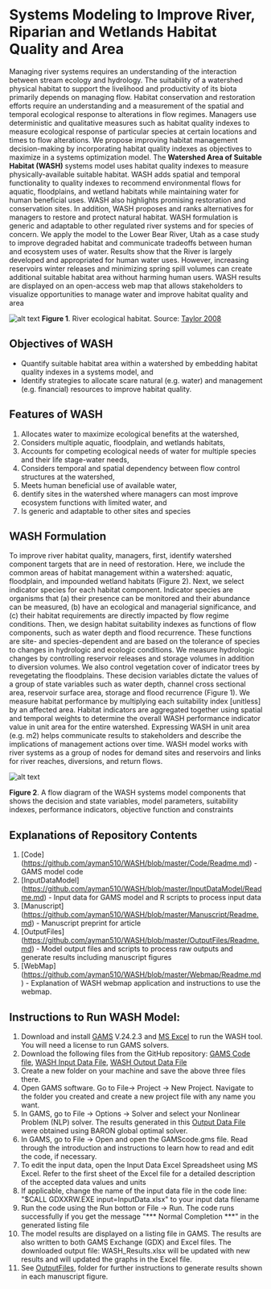 # Systems Modeling to Improve River, Riparian and Wetlands Habitat Quality and Area

Managing river systems requires an understanding of the interaction between stream ecology and hydrology. The suitability of a watershed physical habitat to support the livelihood and productivity of its biota primarily depends on managing flow. Habitat conservation and restoration efforts require an understanding and a measurement of the spatial and temporal ecological response to alterations in flow regimes. Managers use deterministic and qualitative measures such as habitat quality indexes to measure ecological response of particular species at certain locations and times to flow alterations. We propose improving habitat management decision-making by incorporating habitat quality indexes as objectives to maximize in a systems optimization model. The **Watershed Area of Suitable Habitat (WASH)** systems model uses habitat quality indexes to measure physically-available suitable habitat. WASH adds spatial and temporal functionality to quality indexes to recommend environmental flows for aquatic, floodplains, and wetland habitats while maintaining water for human beneficial uses. WASH also highlights promising restoration and conservation sites. In addition, WASH proposes and ranks alternatives for managers to restore and protect natural habitat. WASH formulation is generic and adaptable to other regulated river systems and for species of concern. We apply the model to the Lower Bear River, Utah as a case study to improve degraded habitat and communicate tradeoffs between human and ecosystem uses of water. Results show that the River is largely developed and appropriated for human water uses. However, increasing reservoirs winter releases and minimizing spring spill volumes can create additional suitable habitat area without harming human users. WASH results are displayed on an open-access web map that allows stakeholders to visualize opportunities to manage water and improve habitat quality and area


![alt text](http://bearriverfellows.usu.edu/wash/WatershedHabitat.jpg "Watershed Habitat")
**Figure 1**. River ecological habitat. Source: [Taylor 2008](http://www.versicolor.ca/kerr/Tantramar/3_CreaturesOfTheSaltMarsh/Creatures.html)  

## Objectives of WASH
* Quantify suitable habitat area within a watershed by embedding habitat quality indexes in a systems model, and
* Identify strategies to allocate scare natural (e.g. water) and management (e.g. financial) resources to improve habitat quality.

## Features of WASH
1. Allocates water to maximize ecological benefits at the watershed,
2. Considers multiple aquatic, floodplain, and wetlands habitats,
3. Accounts for competing ecological needs of water for multiple species and their life stage-water needs,
4. Considers temporal and spatial dependency between flow control structures at the watershed,
5. Meets human beneficial use of available water,
6. dentify sites in the watershed where managers can most improve ecosystem functions with limited water, and
7. Is generic and adaptable to other sites and species

## WASH Formulation
To improve river habitat quality, managers, first, identify watershed component targets that are in need of restoration. Here, we include the common areas of habitat management within a watershed: aquatic, floodplain, and impounded wetland habitats (Figure 2). Next, we select indicator species for each habitat component. Indicator species are organisms that (a) their presence can be monitored and their abundance can be measured, (b) have an ecological and managerial significance, and (c) their habitat requirements are directly impacted by flow regime conditions.  Then, we design habitat suitability indexes as functions of flow components, such as water depth and flood recurrence. These functions are site- and species-dependent and are based on the tolerance of species to changes in hydrologic and ecologic conditions. We measure hydrologic changes by controlling reservoir releases and storage volumes in addition to diversion volumes. We also control vegetation cover of indicator trees by revegetating the floodplains. These decision variables dictate the values of a group of state variables such as water depth, channel cross sectional area, reservoir surface area, storage and flood recurrence (Figure 1). We measure habitat performance by multiplying each suitability index [unitless] by an affected area. Habitat indicators are aggregated together using spatial and temporal weights to determine the overall WASH performance indicator value in unit area for the entire watershed. Expressing WASH in unit area (e.g. m2) helps communicate results to stakeholders and describe the implications of management actions over time. WASH model works with river systems as a group of nodes for demand sites and reservoirs and links for river reaches, diversions, and return flows.


![alt text](http://bearriverfellows.usu.edu/wash/ModelFormulation_Updated.jpg "Model Formulation")

**Figure 2**. A flow diagram of the WASH systems model components that shows the decision and state variables, model parameters, suitability indexes, performance indicators, objective function and constraints 

## Explanations of Repository Contents
1. [Code] (https://github.com/ayman510/WASH/blob/master/Code/Readme.md) - GAMS model code
2. [InputDataModel] (https://github.com/ayman510/WASH/blob/master/InputDataModel/Readme.md) - Input data for GAMS model and R scripts to process input data
3. [Manuscript] (https://github.com/ayman510/WASH/blob/master/Manuscript/Readme.md) - Manuscript preprint for article
4. [OutputFiles] (https://github.com/ayman510/WASH/blob/master/OutputFiles/Readme.md) - Model output files and scripts to process raw outputs and generate results including manuscript figures
5. [WebMap] (https://github.com/ayman510/WASH/blob/master/Webmap/Readme.md) - Explanation of WASH webmap application and instructions to use the webmap.


## Instructions to Run WASH Model:
1. Download and install [GAMS](https://www.gams.com/) V.24.2.3 and [MS Excel](https://products.office.com/en-us/excel) to run the WASH tool. You will need a license to run GAMS solvers.
2. Download the following files from the GitHub repository: [GAMS Code file](https://github.com/ayman510/WASH/blob/master/Code/GAMScode.gms), [WASH Input Data File](https://github.com/ayman510/WASH/blob/master/InputData/WASH_1yr_InputData.xlsx), [WASH Output Data File](https://github.com/ayman510/WASH/blob/master/OutputFiles/WASH_1yr_OutputData.xlsx)
3. Create a new folder on your machine and save the above three files there.
4. Open GAMS software. Go to File-> Project -> New Project. Navigate to the folder you created and create a new project file with any name you want. 
5. In GAMS, go to File -> Options -> Solver and select your Nonlinear Problem (NLP) solver. The results generated in this [Output Data File](https://github.com/ayman510/WASH/blob/master/OutputFiles/WASH_1yr_OutputData.xlsx) were obtained using BARON global optimal solver. 
6. In GAMS, go to File -> Open and open the GAMScode.gms file. Read through the introduction and instructions to learn how to read and edit the code, if necessary.
7. To edit the input data, open the Input Data Excel Spreadsheet using MS Excel. Refer to the first sheet of the Excel file for a detailed description of the accepted data values and units
8. If applicable, change the name of the input data file in the code line: "$CALL GDXXRW.EXE input=InputData.xlsx" to your input data filename
9. Run the code using the Run botton or File -> Run. The code runs successfully if you get the message "*** Normal Completion ***" in the generated listing file
10. The model results are displayed on a listing file in GAMS. The results are also written to both GAMS Exchange (GDX) and Excel files. The downloaded output file: WASH_Results.xlsx will be updated with new results and will updated the graphs in the Excel file.
11. See [OutputFiles](https://github.com/ayman510/WASH/blob/master/OutputFiles/Readme.md),  folder for further instructions to generate results shown in each manuscript figure.
